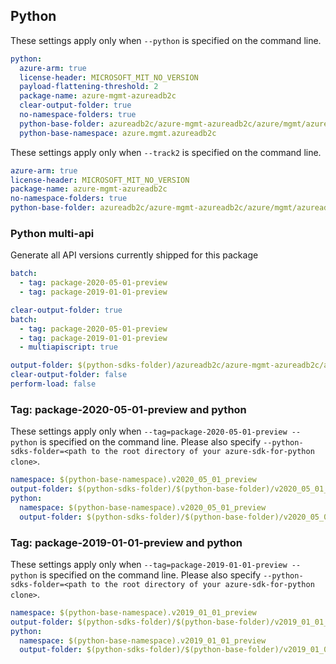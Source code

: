 ## Python
 
These settings apply only when `--python` is specified on the command line.

```yaml !$(track2)
python:
  azure-arm: true
  license-header: MICROSOFT_MIT_NO_VERSION
  payload-flattening-threshold: 2
  package-name: azure-mgmt-azureadb2c
  clear-output-folder: true
  no-namespace-folders: true
  python-base-folder: azureadb2c/azure-mgmt-azureadb2c/azure/mgmt/azureadb2c
  python-base-namespace: azure.mgmt.azureadb2c
```

These settings apply only when `--track2` is specified on the command line.

```yaml $(track2)
azure-arm: true
license-header: MICROSOFT_MIT_NO_VERSION
package-name: azure-mgmt-azureadb2c
no-namespace-folders: true
python-base-folder: azureadb2c/azure-mgmt-azureadb2c/azure/mgmt/azureadb2c
```

### Python multi-api

Generate all API versions currently shipped for this package

```yaml $(multiapi) && !$(track2)
batch:
  - tag: package-2020-05-01-preview
  - tag: package-2019-01-01-preview
```

```yaml $(multiapi) && $(track2)
clear-output-folder: true
batch:
  - tag: package-2020-05-01-preview
  - tag: package-2019-01-01-preview
  - multiapiscript: true
```

``` yaml $(multiapiscript)
output-folder: $(python-sdks-folder)/azureadb2c/azure-mgmt-azureadb2c/azure/mgmt/azureadb2c/
clear-output-folder: false
perform-load: false
```

### Tag: package-2020-05-01-preview and python

These settings apply only when `--tag=package-2020-05-01-preview --python` is specified on the command line. Please also specify `--python-sdks-folder=<path to the root directory of your azure-sdk-for-python clone>`.

```yaml $(tag) =='package-2020-05-01-preview'
namespace: $(python-base-namespace).v2020_05_01_preview
output-folder: $(python-sdks-folder)/$(python-base-folder)/v2020_05_01_preview
python:
  namespace: $(python-base-namespace).v2020_05_01_preview
  output-folder: $(python-sdks-folder)/$(python-base-folder)/v2020_05_01_preview
```

### Tag: package-2019-01-01-preview and python

These settings apply only when `--tag=package-2019-01-01-preview --python` is specified on the command line. Please also specify `--python-sdks-folder=<path to the root directory of your azure-sdk-for-python clone>`.

```yaml $(tag) =='package-2019-01-01-preview'
namespace: $(python-base-namespace).v2019_01_01_preview
output-folder: $(python-sdks-folder)/$(python-base-folder)/v2019_01_01_preview
python:
  namespace: $(python-base-namespace).v2019_01_01_preview
  output-folder: $(python-sdks-folder)/$(python-base-folder)/v2019_01_01_preview
```
